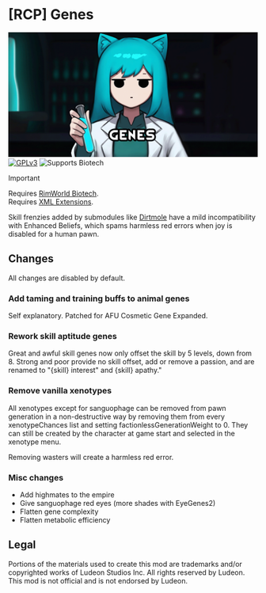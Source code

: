 <!--[![GPLv3][badge-license]](https://www.gnu.org/licenses/gpl-3.0) -->
[badge-license]: https://img.shields.io/badge/License-GPLv3-lightgray
<!--![Supports Royalty][badge-dlc-royalty] supports Royalty DLC-->
[badge-dlc-royalty]: https://img.shields.io/badge/DLC-Royalty-gold
<!--![Supports Ideology][badge-dlc-ideology] supports Ideology DLC-->
[badge-dlc-ideology]: https://img.shields.io/badge/DLC-Ideology-indianred
<!--![Supports Biotech][badge-dlc-biotech] supports Biotech DLC-->
[badge-dlc-biotech]: https://img.shields.io/badge/DLC-Biotech-mediumturquoise
<!--![Supports Anomaly][badge-dlc-anomaly] supports Anomaly DLC-->
[badge-dlc-anomaly]: https://img.shields.io/badge/DLC-Anomaly-darkseagreen
<!--![Supports Odyssey][badge-dlc-odyssey] supports Odyssey DLC-->
[badge-dlc-odyssey]: https://img.shields.io/badge/DLC-Odyssey-mediumpurple

# [RCP] Genes
![](About/Preview.png)\
[![GPLv3][badge-license]](https://www.gnu.org/licenses/gpl-3.0) ![Supports Biotech][badge-dlc-biotech]

> [!IMPORTANT]
> Requires [RimWorld Biotech](https://store.steampowered.com/app/1826140/RimWorld__Biotech/).\
> Requires [XML Extensions](https://steamcommunity.com/sharedfiles/filedetails/?id=2574315206).

Skill frenzies added by submodules like [Dirtmole](https://github.com/RimCorePlus/Genes-Dirtmole) have a mild incompatibility with Enhanced Beliefs, which spams harmless red errors when joy is disabled for a human pawn.

## Changes
All changes are disabled by default.

### Add taming and training buffs to animal genes
Self explanatory. Patched for AFU Cosmetic Gene Expanded.

### Rework skill aptitude genes
Great and awful skill genes now only offset the skill by 5 levels, down from 8. Strong and poor provide no skill offset, add or remove a passion, and are renamed to "{skill} interest" and {skill} apathy."

### Remove vanilla xenotypes
All xenotypes except for sanguophage can be removed from pawn generation in a non-destructive way by removing them from every xenotypeChances list and setting factionlessGenerationWeight to 0. They can still be created by the character at game start and selected in the xenotype menu.

Removing wasters will create a harmless red error.

### Misc changes
- Add highmates to the empire
- Give sanguophage red eyes (more shades with EyeGenes2)
- Flatten gene complexity
- Flatten metabolic efficiency

## Legal
Portions of the materials used to create this mod are trademarks and/or copyrighted works of Ludeon Studios Inc. All rights reserved by Ludeon. This mod is not official and is not endorsed by Ludeon.